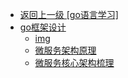 - [返回上一级 [go语言学习]](go语言学习/)
- [go框架设计](go语言学习/go框架设计/)
  - [img](go语言学习/go框架设计/img/)
  - [微服务架构原理](go语言学习/go框架设计/微服务架构原理.md)
  - [微服务核心架构梳理](go语言学习/go框架设计/微服务核心架构梳理.md)
